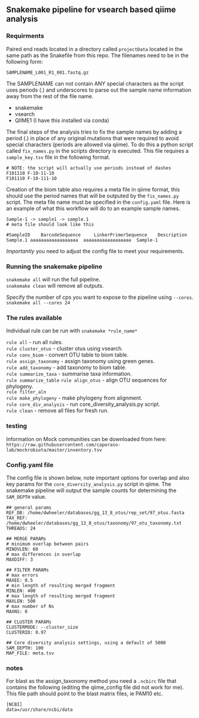 ## Snakemake pipeline for vsearch based qiime analysis  


### Requirments  
Paired end reads located in a directory called `projectData` located in the same
path as the Snakefile from this repo. The filenames need to be in the following
form:

`SAMPLENAME_L001_R1_001.fastq.gz`

The SAMPLENAME can not contain ANY special characters as the script uses
periods (.) and underscores to parse out the sample name information away from
the rest of the file name.  
-  snakemake  
-  vsearch  
-  QIIME1 (I have this installed via conda)  

The final steps of the analysis tries to fix the sample names by adding a
period (.) in place of any original mutations that were required to avoid
special characters (periods are allowed via qiime). To do this a python script
called `fix_names.py` in the scripts directory is executed. This file requires
a `sample_key.tsv` file in the following format.  

```
# NOTE: the script will actually use periods instead of dashes  
F101110 F-10-11-10
F101110 F-10-111-10
```

Creation of the biom table also requires a meta file in qiime format, this
should use the period names that will be outputed by the `fix_names.py` script.
The meta file name must be specified in the `config.yaml` file. Here is an example of what this workflow will do to an example sample names.  
  
```
Sample-1 -> sample1 -> sample.1  
# meta file should look like this  

#SampleID    BarcodeSequence     LinkerPrimerSequence    Description  
Sample.1 aaaaaaaaaaaaaaaaaa  aaaaaaaaaaaaaaaaaa  Sample-1  
```  

*Importantly* you need to adjust the config file to meet your requirements.  

### Running the snakemake pipeline
`snakemake all` will run the full pipeline.  
`snakemake clean` will remove all outputs.

Specify the number of cps you want to expose to the pipeline using `--cores`.  
`snakemake all --cores 24`  


### The rules available  
Individual rule can be run with `snakemake *rule_name*`  

`rule all` - run all rules.  
`rule cluster_otus` - cluster otus using vsearch.  
`rule conv_biom` - convert OTU table to biom table.  
`rule assign_taxonomy` - assign taxonomy using green genes.  
`rule add_taxonomy` - add taxonomy to biom table.  
`rule summarize_taxa` - summarise taxa information.  
`rule summarize_table` 
`rule align_otus` - align OTU sequences for phylogeny.  
`rule filter_aln`  
`rule make_phylogeny` - make phylogeny from alignment.  
`rule core_div_analysis` - run core_diversity_analysis.py script.  
`rule clean` - remove all files for fresh run.  


### testing  
Information on Mock communities can be downloaded from here:
`https://raw.githubusercontent.com/caporaso-lab/mockrobiota/master/inventory.tsv`  


### Config.yaml file  
The config file is shown below, note important options for overlap and also key
params for the `core_diversity_analysis.py` script in qiime. The snakemake
pipeline will output the sample counts for determining the `SAM_DEPTH` value.

```
## general params
REF_DB: /home/dwheeler/databases/gg_13_8_otus/rep_set/97_otus.fasta
TAX_REF: /home/dwheeler/databases/gg_13_8_otus/taxonomy/97_otu_taxonomy.txt
THREADS: 24

## MERGE PARAMs
# minimum overlap between pairs
MINOVLEN: 60
# max differences in overlap
MAXDIFF: 3

## FILTER PARAMs
# max errors
MAXEE: 0.5
# min length of resulting merged fragment
MINLEN: 400
# max length of resulting merged fragment
MAXLEN: 500
# max number of Ns
MAXNS: 0

## CLUSTER PARAMs
CLUSTERMODE: --cluster_size
CLUSTERID: 0.97

## Core diversity analysis settings, using a default of 5000
SAM_DEPTH: 100
MAP_FILE: meta.tsv
```

### notes
For blast as the assign_taxonomy method you need a `.ncbirc` file that contains the following (editing the qiime_config file did not work for me). This file path should point to the blast matrix files, ie PAM10 etc.    

```
[NCBI]
data=/usr/share/ncbi/data
```
